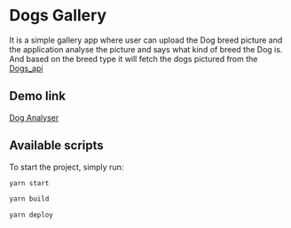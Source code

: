 # Dogs Gallery

It is a simple gallery app where user can upload the Dog breed picture and the
application analyse the picture and says what kind of breed the Dog is. And
based on the breed type it will fetch the dogs pictured from the
[Dogs_api](https://dog.ceo/dog-api/documentation/breed)

## Demo link
[Dog Analyser](https://sajanv88.github.io/dogs_gallery)

## Available scripts

To start the project, simply run:

```bash
yarn start
```

```bash
yarn build
```

```bash
yarn deploy
```
